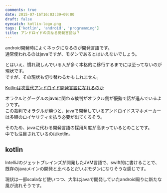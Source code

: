 ```yaml
---
comments: true
date: 2015-07-16T16:03:39+09:00
draft: false
eyecatch: kotlin-logo.png
tags: ['kotlin', 'android', 'programming']
title: アンドロイドの次なる開発言語は？
---
```


android開発時によくネックになるのが開発言語です。  
通常使われるのはjavaですが、モダンであるとはいえないでしょう。

とはいえ、慣れ親しんでいる人が多く本格的に移行するまでには至ってないのが現状です。  
ですが、その現状も切り替わるかもしれません。

[Kotlinは次世代アンドロイド開発言語になれるのか](http://www.infoq.com/jp/news/2015/07/Kotlin?utm_campaign=infoq_content&utm_source=infoq&utm_medium=feed&utm_term=global, 'Kotlinは次世代アンドロイド開発言語になれるのか')

オラクルとグーグルのjavaに関わる裁判がオラクル側が優勢で話が進んでいるようです。  
この裁判でオラクルが勝つと、javaで開発しているアンドロイドスマホメーカーは多額のロイヤリティを払う必要が出てくるそう。

そのため、javaに代わる開発言語の採用角度が高まっているとのことです。  
中でも注目されているのはkotlin。

## kotlin

IntelliJのジェットブレインズが開発したJVM言語で、swift的に書けることで、既存のjavaメインの開発と比べるとだいぶモダンになりそうな感じです。

現状は一部scalaなど使いつつ、大半はjavaで開発していたandroid周りに新たな風が流れそうです。
